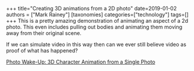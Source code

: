 +++
title="Creating 3D animations from a 2D photo"
date=2019-01-02
authors = ["Mark Rainey"]
[taxonomies]
categories=["technology"]
tags=[]
+++
This is a pretty amazing demonstration of animating an aspect of a 2d photo. This even includes pulling out bodies and animating them moving away from their original scene.
<!-- more -->

If we can simulate video in this way then can we ever still believe video as proof of what has happened?




[Photo Wake-Up: 3D Character Animation from a Single Photo](https://www.youtube.com/watch?v=G63goXc5MyU&app=desktop&persist_app=1)
